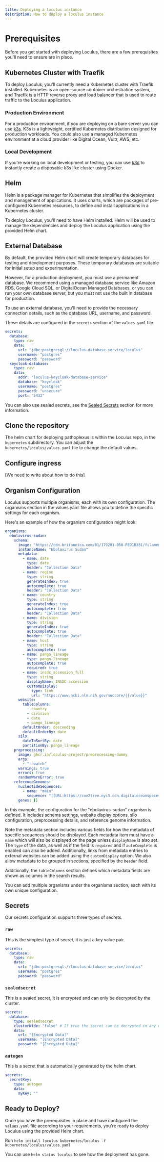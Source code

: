 ```yaml
---
title: Deploying a loculus instance
description: How to deploy a loculus instance
---
```


# Prerequisites

Before you get started with deploying Loculus, there are a few prerequisites you'll need to ensure are in place.

## Kubernetes Cluster with Traefik

To deploy Loculus, you'll currently need a Kubernetes cluster with Traefik installed. Kubernetes is an open-source container orchestration system, and Traefik is a HTTP reverse proxy and load balancer that is used to route traffic to the Loculus application.

### Production Environment

For a production environment, if you are deploying on a bare server you can use [k3s](https://k3s.io/). K3s is a lightweight, certified Kubernetes distribution designed for production workloads. You could also use a managed Kubernetes environment at a cloud provider like Digital Ocean, Vultr, AWS, etc.

### Local Development

If you're working on local development or testing, you can use [k3d](https://k3d.io/) to instantly create a disposable k3s like cluster using Docker.

## Helm

Helm is a package manager for Kubernetes that simplifies the deployment and management of applications. It uses charts, which are packages of pre-configured Kubernetes resources, to define and install applications in a Kubernetes cluster.

To deploy Loculus, you'll need to have Helm installed. Helm will be used to manage the dependencies and deploy the Loculus application using the provided Helm chart.


## External Database

By default, the provided Helm chart will create temporary databases for testing and development purposes. These temporary databases are suitable for initial setup and experimentation.

However, for a production deployment, you must use a permanent database. We recommend using a managed database service like Amazon RDS, Google Cloud SQL, or DigitalOcean Managed Databases, or you can run your own database server, but you must not use the built in database for production.

To use an external database, you'll need to provide the necessary connection details, such as the database URL, username, and password. 

These details are configured in the `secrets` section of the `values.yaml` file.

```yaml
secrets:
  database:
    type: raw
    data:
      url: "jdbc:postgresql://loculus-database-service/loculus"
      username: "postgres"
      password: "password"
  keycloak-database:
    type: raw
    data:
      addr: "loculus-keycloak-database-service"
      database: "keycloak"
      username: "postgres"
      password: "unsecure"
      port: "5432"
```
You can also use sealed secrets, see the [Sealed Secrets](#sealed-secrets) section for more information.


## Clone the repository

The helm chart for deploying pathoplexus is within the Loculus repo, in the `kubernetes` subdirectory. You can adjust the `kubernetes/loculus/values.yaml` file to change the default values.

## Configure ingress

[We need to write about how to do this]

## Organism Configuration

Loculus supports multiple organisms, each with its own configuration. The organisms section in the values.yaml file allows you to define the specific settings for each organism.

Here's an example of how the organism configuration might look:

```yaml
organisms:
  ebolavirus-sudan:
    schema:
      image: "https://cdn.britannica.com/01/179201-050-FED1B381/filamentous-ebolavirus-particles-scanning-electron-micrograph-cell.jpg?w=400&h=300&c=crop"
      instanceName: "Ebolavirus Sudan"
      metadata:
        - name: date
          type: date
          header: "Collection Data"
        - name: region
          type: string
          generateIndex: true
          autocomplete: true
          header: "Collection Data"
        - name: country
          type: string
          generateIndex: true
          autocomplete: true
          header: "Collection Data"
        - name: division
          type: string
          generateIndex: true
          autocomplete: true
          header: "Collection Data"
        - name: host
          type: string
          autocomplete: true
        - name: pango_lineage
          type: pango_lineage
          autocomplete: true
          required: true
        - name: insdc_accession_full
          type: string
          displayName: INSDC accession
          customDisplay:
            type: link
            url: "https://www.ncbi.nlm.nih.gov/nuccore/{{value}}"
      website:
        tableColumns:
          - country
          - division
          - date
          - pango_lineage
        defaultOrder: descending
        defaultOrderBy: date
      silo:
        dateToSortBy: date
        partitionBy: pango_lineage
    preprocessing:
      image: ghcr.io/loculus-project/preprocessing-dummy
      args:
        - "--watch"
      warnings: true
      errors: true
      randomWarnError: true
    referenceGenomes:
      nucleotideSequences:
        - name: "main"
          sequence: "[[URL:https://cov2tree.nyc3.cdn.digitaloceanspaces.com/reference.txt]]"
      genes: []
```

In this example, the configuration for the "ebolavirus-sudan" organism is defined. It includes schema settings, website display options, silo configuration, preprocessing details, and reference genome information.

Note the metadata section includes various fields for how the metadata of specific sequences should be displayed. Each metadata item must have a `name` which will also be displayed on the page unless `displayName` is also set. The `type` of the data, as well as if the field is `required` and if `autoComplete` is enabled can also be added. Additionally, links from metadata entries to external websites can be added using the `customDisplay` option. We also allow metadata to be grouped in sections, specified by the `header` field.

Additionally, the `tableColumns` section defines which metadata fields are shown as columns in the search results.

You can add multiple organisms under the organisms section, each with its own unique configuration.

## Secrets
Our secrets configuration supports three types of secrets.
### `raw`
This is the simplest type of secret, it is just a key value pair.
```yaml
secrets:
  database:
    type: raw
    data:
      url: "jdbc:postgresql://loculus-database-service/loculus"
      username: "postgres"
      password: "password"
```
### `sealedsecret`
This is a sealed secret, it is encrypted and can only be decrypted by the cluster.
```yaml
secrets:
  database:
    type: sealedsecret
    clusterWide: "false" # If true the secret can be decrypted in any namespace, but must have been created with this setting enabled
    data:
      url: "[Encrypted Data]"
      username: "[Encrypted Data]"
      password: "[Encrypted Data]"
```

### `autogen`
This is a secret that is automatically generated by the helm chart.
```yaml
secrets:
  secretKey:
    type: autogen
    data:
      myKey: ""
```

## Ready to Deploy?

Once you have the prerequisites in place and have configured the `values.yaml` file according to your requirements, you're ready to deploy Loculus using the provided Helm chart.

Run `helm install loculus kubernetes/loculus -f kubernetes/loculus/values.yaml`

You can use `helm status loculus` to see how the deployment has gone.

